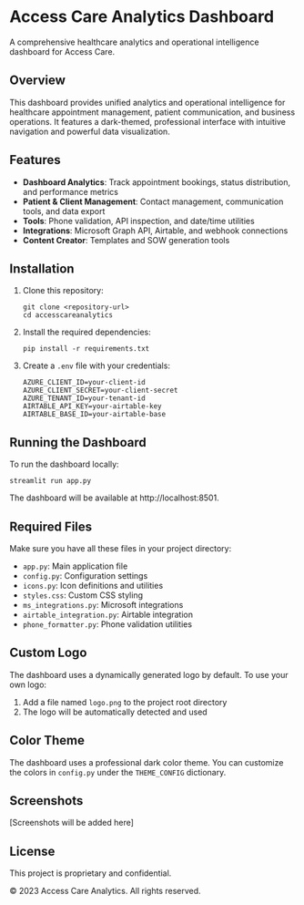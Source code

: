 # Access Care Analytics Dashboard

A comprehensive healthcare analytics and operational intelligence dashboard for Access Care.

## Overview

This dashboard provides unified analytics and operational intelligence for healthcare appointment management, patient communication, and business operations. It features a dark-themed, professional interface with intuitive navigation and powerful data visualization.

## Features

- **Dashboard Analytics**: Track appointment bookings, status distribution, and performance metrics
- **Patient & Client Management**: Contact management, communication tools, and data export
- **Tools**: Phone validation, API inspection, and date/time utilities
- **Integrations**: Microsoft Graph API, Airtable, and webhook connections
- **Content Creator**: Templates and SOW generation tools

## Installation

1. Clone this repository:
   ```
   git clone <repository-url>
   cd accesscareanalytics
   ```

2. Install the required dependencies:
   ```
   pip install -r requirements.txt
   ```

3. Create a `.env` file with your credentials:
   ```
   AZURE_CLIENT_ID=your-client-id
   AZURE_CLIENT_SECRET=your-client-secret
   AZURE_TENANT_ID=your-tenant-id
   AIRTABLE_API_KEY=your-airtable-key
   AIRTABLE_BASE_ID=your-airtable-base
   ```

## Running the Dashboard

To run the dashboard locally:

```
streamlit run app.py
```

The dashboard will be available at http://localhost:8501.

## Required Files

Make sure you have all these files in your project directory:

- `app.py`: Main application file
- `config.py`: Configuration settings
- `icons.py`: Icon definitions and utilities
- `styles.css`: Custom CSS styling
- `ms_integrations.py`: Microsoft integrations
- `airtable_integration.py`: Airtable integration
- `phone_formatter.py`: Phone validation utilities

## Custom Logo

The dashboard uses a dynamically generated logo by default. To use your own logo:

1. Add a file named `logo.png` to the project root directory
2. The logo will be automatically detected and used

## Color Theme

The dashboard uses a professional dark color theme. You can customize the colors in `config.py` under the `THEME_CONFIG` dictionary.

## Screenshots

[Screenshots will be added here]

## License

This project is proprietary and confidential.

© 2023 Access Care Analytics. All rights reserved. 